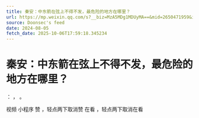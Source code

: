 ```yaml
---
title: 秦安：中东箭在弦上不得不发，最危险的地方在哪里？
url: https://mp.weixin.qq.com/s?__biz=MzA5MDg1MDUyMA==&mid=2650471959&idx=1&sn=c9e4a578f127d9d788144ac9cda6b400
source: Doonsec's feed
date: 2024-08-05
fetch_date: 2025-10-06T17:59:18.345234
---
```


# 秦安：中东箭在弦上不得不发，最危险的地方在哪里？

：
，
。

视频
小程序
赞
，轻点两下取消赞
在看
，轻点两下取消在看